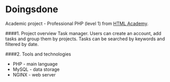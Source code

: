 # Doingsdone
Academic project - Professional PHP (level 1) from [HTML Academy](https://htmlacademy.ru).

####1. Project overview
Task manager.
Users can create an account, add tasks and group them by projects. Tasks can be searched by keywords and filtered by date.

####2. Tools and technologies
* PHP - main language
* MySQL - data storage
* NGINX - web server
